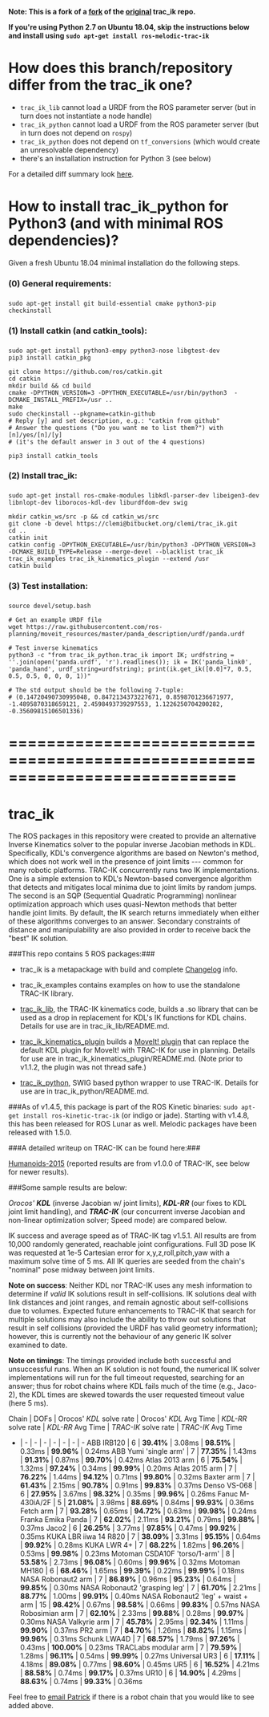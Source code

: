 **Note: This is a fork of a [fork](https://bitbucket.org/clemi/trac_ik/src/devel/) of the [original](https://bitbucket.org/traclabs/trac_ik/src/master/) trac_ik repo.**

**If you're using Python 2.7 on Ubuntu 18.04, skip the instructions below and install using ```sudo apt-get install ros-melodic-trac-ik```**

# How does this branch/repository differ from the trac_ik one?

* `trac_ik_lib` cannot load a URDF from the ROS parameter server (but in turn does not instantiate a node handle)
* `trac_ik_python` cannot load a URDF from the ROS parameter server (but in turn does not depend on `rospy`)
* `trac_ik_python` does not depend on `tf_conversions` (which would create an unresolvable dependency)
* there's an installation instruction for Python 3 (see below)

For a detailed diff summary look [here](https://bitbucket.org/clemi/trac_ik/branches/compare/devel..#diff).

# How to install trac_ik_python for Python3 (and with minimal ROS dependencies)?

Given a fresh Ubuntu 18.04 minimal installation do the following steps.

### (0) General requirements:
###
```
sudo apt-get install git build-essential cmake python3-pip checkinstall
```

### (1) Install catkin (and catkin_tools):
###    
```
sudo apt-get install python3-empy python3-nose libgtest-dev 
pip3 install catkin_pkg

git clone https://github.com/ros/catkin.git
cd catkin
mkdir build && cd build
cmake -DPYTHON_VERSION=3 -DPYTHON_EXECUTABLE=/usr/bin/python3  -DCMAKE_INSTALL_PREFIX=/usr ..
make
sudo checkinstall --pkgname=catkin-github
# Reply [y] and set description, e.g.: "catkin from github"
# Answer the questions ("Do you want me to list them?") with [n]/yes/[n]/[y]
# (it's the default answer in 3 out of the 4 questions)

pip3 install catkin_tools
```

### (2) Install trac_ik:
###
```
sudo apt-get install ros-cmake-modules libkdl-parser-dev libeigen3-dev libnlopt-dev liborocos-kdl-dev liburdfdom-dev swig

mkdir catkin_ws/src -p && cd catkin_ws/src
git clone -b devel https://clemi@bitbucket.org/clemi/trac_ik.git
cd ..
catkin init
catkin config -DPYTHON_EXECUTABLE=/usr/bin/python3 -DPYTHON_VERSION=3 -DCMAKE_BUILD_TYPE=Release --merge-devel --blacklist trac_ik trac_ik_examples trac_ik_kinematics_plugin --extend /usr
catkin build
```

### (3) Test installation:
###
```
source devel/setup.bash

# Get an example URDF file
wget https://raw.githubusercontent.com/ros-planning/moveit_resources/master/panda_description/urdf/panda.urdf

# Test inverse kinematics
python3 -c "from trac_ik_python.trac_ik import IK; urdfstring = ''.join(open('panda.urdf', 'r').readlines()); ik = IK('panda_link0', 'panda_hand', urdf_string=urdfstring); print(ik.get_ik([0.0]*7, 0.5, 0.5, 0.5, 0, 0, 0, 1))"

# The std output should be the following 7-tuple:
# (0.14720490730995048, 0.8472134373227671, 0.8598701236671977, -1.4895870318659121, 2.4598493739297553, 1.1226250704200282, -0.35609815106501336)
```


# ============================================================================
#   
#   
# trac_ik
The ROS packages in this repository were created to provide an alternative
Inverse Kinematics solver to the popular inverse Jacobian methods in KDL.
Specifically, KDL's convergence algorithms are based on Newton's method, which
does not work well in the presence of joint limits --- common for many robotic
platforms.  TRAC-IK concurrently runs two IK implementations.  One is a simple
extension to KDL's Newton-based convergence algorithm that detects and
mitigates local minima due to joint limits by random jumps.  The second is an
SQP (Sequential Quadratic Programming) nonlinear optimization approach which
uses quasi-Newton methods that better handle joint limits.  By default, the IK
search returns immediately when either of these algorithms converges to an
answer.  Secondary constraints of distance and manipulability are also provided 
in order to receive back the "best" IK solution.

###This repo contains 5 ROS packages:###

- trac\_ik is a metapackage with build and complete [Changelog](https://bitbucket.org/traclabs/trac_ik/src/HEAD/trac_ik/CHANGELOG.rst) info.

- trac\_ik\_examples contains examples on how to use the standalone TRAC-IK library.

- [trac\_ik\_lib](https://bitbucket.org/traclabs/trac_ik/src/HEAD/trac_ik_lib), the TRAC-IK kinematics code,
builds a .so library that can be used as a drop in replacement for KDL's IK
functions for KDL chains. Details for use are in trac\_ik\_lib/README.md.

- [trac\_ik\_kinematics\_plugin](https://bitbucket.org/traclabs/trac_ik/src/HEAD/trac_ik_kinematics_plugin) builds a [MoveIt! plugin](http://moveit.ros.org/documentation/concepts/#kinematics) that can
replace the default KDL plugin for MoveIt! with TRAC-IK for use in planning.
Details for use are in trac\_ik\_kinematics\_plugin/README.md. (Note prior to v1.1.2, the plugin was not thread safe.)

- [trac\_ik\_python](https://bitbucket.org/traclabs/trac_ik/src/HEAD/trac_ik_python), SWIG based python wrapper to use TRAC-IK. Details for use are in trac\_ik\_python/README.md.


###As of v1.4.5, this package is part of the ROS Kinetic binaries: `sudo apt-get install ros-kinetic-trac-ik` (or indigo or jade).  Starting with v1.4.8, this has been released for ROS Lunar as well. Melodic packages have been released with 1.5.0.


###A detailed writeup on TRAC-IK can be found here:###

[Humanoids-2015](https://personal.traclabs.com/~pbeeson/publications/b2hd-Beeson-humanoids-15.html) (reported results are from v1.0.0 of TRAC-IK, see below for newer results).

###Some sample results are below: 

_Orocos' **KDL**_ (inverse Jacobian w/ joint limits), _**KDL-RR**_ (our fixes to KDL joint limit handling), and _**TRAC-IK**_ (our concurrent inverse Jacobian and non-linear optimization solver; Speed mode) are compared below.

IK success and average speed as of TRAC-IK tag v1.5.1.  All results are from 10,000 randomly generated, reachable joint configurations.  Full 3D pose IK was requested at 1e-5 Cartesian error for x,y,z,roll,pitch,yaw with a maximum solve time of 5 ms.  All IK queries are seeded from the chain's "nominal" pose midway between joint limits.

**Note on success**: Neither KDL nor TRAC-IK uses any mesh information to determine if _valid_ IK solutions result in self-collisions.  IK solutions deal with link distances and joint ranges, and remain agnostic about self-collisions due to volumes.  Expected future enhancements to TRAC-IK that search for multiple solutions may also include the ability to throw out solutions that result in self collisions (provided the URDF has valid geometry information); however, this is currently not the behaviour of any generic IK solver examined to date.

**Note on timings**: The timings provided include both successful and unsuccessful runs.  When an IK solution is not found, the numerical IK solver implementations will run for the full timeout requested, searching for an answer; thus for robot chains where KDL fails much of the time (e.g., Jaco-2), the KDL times are skewed towards the user requested timeout value (here 5 ms).  

Chain | DOFs | Orocos' _KDL_ solve rate | Orocos' _KDL_ Avg Time | _KDL-RR_ solve rate | _KDL-RR_ Avg Time | _TRAC-IK_ solve rate | _TRAC-IK_ Avg Time
- | - | - | - | - | - | - | -
ABB IRB120 | 6 | **39.41%** | 3.08ms | **98.51%** | 0.33ms | **99.96%** | 0.24ms
ABB Yumi 'single arm' | 7 | **77.35%** | 1.43ms | **91.31%** | 0.87ms | **99.70%** | 0.42ms
Atlas 2013 arm | 6 | **75.54%** | 1.32ms | **97.24%** | 0.34ms | **99.99%** | 0.20ms
Atlas 2015 arm | 7 | **76.22%** | 1.44ms | **94.12%** | 0.71ms | **99.80%** | 0.32ms
Baxter arm | 7 | **61.43%** | 2.15ms | **90.78%** | 0.91ms | **99.83%** | 0.37ms
Denso VS-068 | 6 | **27.95%** | 3.67ms | **98.32%** | 0.35ms | **99.96%** | 0.26ms
Fanuc M-430iA/2F | 5 | **21.08%** | 3.98ms | **88.69%** | 0.84ms | **99.93%** | 0.36ms
Fetch arm | 7 | **93.28%** | 0.65ms | **94.72%** | 0.63ms | **99.98%** | 0.24ms
Franka Emika Panda | 7 | **62.02%** | 2.11ms | **93.21%** | 0.79ms | **99.88%** | 0.37ms
Jaco2 | 6 | **26.25%** | 3.77ms | **97.85%** | 0.47ms | **99.92%** | 0.35ms
KUKA LBR iiwa 14 R820 | 7 | **38.09%** | 3.31ms | **95.15%** | 0.64ms | **99.92%** | 0.28ms
KUKA LWR 4+ | 7 | **68.22%** | 1.82ms | **96.26%** | 0.53ms | **99.98%** | 0.23ms
Motoman CSDA10F 'torso/1-arm' | 8 | **53.58%** | 2.73ms | **96.08%** | 0.60ms | **99.96%** | 0.32ms
Motoman MH180 | 6 | **68.46%** | 1.65ms | **99.39%** | 0.22ms | **99.99%** | 0.18ms
NASA Robonaut2 arm | 7 | **86.89%** | 0.96ms | **95.23%** | 0.64ms | **99.85%** | 0.30ms
NASA Robonaut2 'grasping leg' | 7 | **61.70%** | 2.21ms | **88.77%** | 1.00ms | **99.91%** | 0.40ms
NASA Robonaut2 'leg' + waist + arm | 15 | **98.42%** | 0.67ms | **98.58%** | 0.66ms | **99.83%** | 0.57ms
NASA Robosimian arm | 7 | **62.10%** | 2.33ms | **99.88%** | 0.28ms | **99.97%** | 0.30ms
NASA Valkyrie arm | 7 | **45.78%** | 2.95ms | **92.34%** | 1.11ms | **99.90%** | 0.37ms
PR2 arm | 7 | **84.70%** | 1.26ms | **88.82%** | 1.15ms | **99.96%** | 0.31ms
Schunk LWA4D | 7 | **68.57%** | 1.79ms | **97.26%** | 0.43ms | **100.00%** | 0.23ms
TRACLabs modular arm | 7 | **79.59%** | 1.28ms | **96.11%** | 0.54ms | **99.99%** | 0.27ms
Universal UR3 | 6 | **17.11%** | 4.18ms | **89.08%** | 0.77ms | **98.60%** | 0.45ms
UR5 | 6 | **16.52%** | 4.21ms | **88.58%** | 0.74ms | **99.17%** | 0.37ms
UR10 | 6 | **14.90%** | 4.29ms | **88.63%** | 0.74ms | **99.33%** | 0.36ms

Feel free to [email Patrick](mailto:pbeeson@traclabs.com) if there is a robot chain that you would like to see added above.
